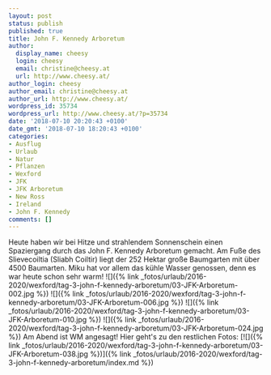 ```yaml
---
layout: post
status: publish
published: true
title: John F. Kennedy Arboretum
author:
  display_name: cheesy
  login: cheesy
  email: christine@cheesy.at
  url: http://www.cheesy.at/
author_login: cheesy
author_email: christine@cheesy.at
author_url: http://www.cheesy.at/
wordpress_id: 35734
wordpress_url: http://www.cheesy.at/?p=35734
date: '2018-07-10 20:20:43 +0100'
date_gmt: '2018-07-10 18:20:43 +0100'
categories:
- Ausflug
- Urlaub
- Natur
- Pflanzen
- Wexford
- JFK
- JFK Arboretum
- New Ross
- Ireland
- John F. Kennedy
comments: []
---
```

Heute haben wir bei Hitze und strahlendem Sonnenschein einen Spaziergang durch das John F. Kennedy Arboretum gemacht. Am Fuße des Slievecoiltia (Sliabh Coiltir) liegt der 252 Hektar große Baumgarten mit über 4500 Baumarten. Miku hat vor allem das kühle Wasser genossen, denn es war heute schon sehr warm!
![]({% link _fotos/urlaub/2016-2020/wexford/tag-3-john-f-kennedy-arboretum/03-JFK-Arboretum-002.jpg %})
![]({% link _fotos/urlaub/2016-2020/wexford/tag-3-john-f-kennedy-arboretum/03-JFK-Arboretum-006.jpg %})
![]({% link _fotos/urlaub/2016-2020/wexford/tag-3-john-f-kennedy-arboretum/03-JFK-Arboretum-010.jpg %})
![]({% link _fotos/urlaub/2016-2020/wexford/tag-3-john-f-kennedy-arboretum/03-JFK-Arboretum-024.jpg %})
Am Abend ist WM angesagt! Hier geht's zu den restlichen Fotos:
[![]({% link _fotos/urlaub/2016-2020/wexford/tag-3-john-f-kennedy-arboretum/03-JFK-Arboretum-038.jpg %})]({% link _fotos/urlaub/2016-2020/wexford/tag-3-john-f-kennedy-arboretum/index.md %})

